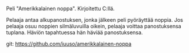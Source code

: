 Peli "Amerikkalainen noppa". Kirjoitettu C:llä.

Pelaaja antaa alkupanostuksen, jonka jälkeen peli pyöräyttää noppia. 
Jos pelaaja osuu noppien silmäluvuilla oikein, pelaaja voittaa panostuksensa tuplana.
Häviön tapahtuessa hän häviää panostuksensa.

git: https://github.com/iuuso/amerikkalainen-noppa
